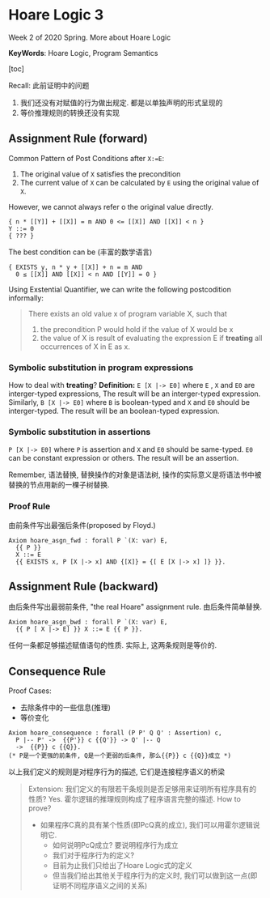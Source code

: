 # Hoare Logic 3

<!-----
title: 【Programming Language】Hoare Logic 3
url: pl-hoare3
date: 2020-03-10 14:02:32
tags: 
- Programming Language 

categories: 
- Courses

----->

Week 2 of 2020 Spring. More about Hoare Logic

**KeyWords**: Hoare Logic, Program Semantics

<!--more-->

[toc]

Recall: 此前证明中的问题
1. 我们还没有对赋值的行为做出规定. 都是以单独声明的形式呈现的
2. 等价推理规则的转换还没有实现

## Assignment Rule (forward)

Common Pattern of Post Conditions after `X:=E`:
1. The original value of `X` satisfies the precondition
2. The current value of `X` can be calculated by `E` using the original value of `X`.
 
However, we cannot always refer o the original value directly.

```Coq
{ n * [[Y]] + [[X]] = m AND 0 <= [[X]] AND [[X]] < n }
Y ::= 0
{ ??? }
```

The best condition can be (丰富的数学语言)

```Coq
{ EXISTS y, n * y + [[X]] + n = m AND
  0 ≤ [[X]] AND [[X]] < n AND [[Y]] = 0 }
```

Using Exstential Quantifier, we can write the following postcodition informally:

> There exists an old value x of program variable X, such that
> 1. the precondition P would hold if the value of X would be x 
> 2. the value of X is result of evaluating the expression E if **treating** all occurrences of X in E as x.



### Symbolic substitution in program expressions

How to deal with **treating**?
**Definition:** `E [X |-> E0]` where `E` , `X` and `E0` are interger-typed expressions, The result will be an interger-typed expression.
Similarly, `B [X |-> E0]` where `B` is boolean-typed and `X` and `E0` should be interger-typed. The result will be an boolean-typed expression.

### Symbolic substitution in assertions

`P [X |-> E0]` where `P` is assertion and `X` and `E0` should be same-typed. `E0` can be constant expression or others. The result will be an assertion.

Remember, 语法替换, 替换操作的对象是语法树, 操作的实际意义是将语法书中被替换的节点用新的一棵子树替换.

### Proof Rule

由前条件写出最强后条件(proposed by Floyd.)
```Coq
Axiom hoare_asgn_fwd : forall P `(X: var) E,
  {{ P }}
  X ::= E
  {{ EXISTS x, P [X |-> x] AND {[X]} = {[ E [X |-> x] ]} }}.
```
## Assignment Rule (backward)
由后条件写出最弱前条件, "the real Hoare" assignment rule. 由后条件简单替换.

```Coq
Axiom hoare_asgn_bwd : forall P `(X: var) E,
  {{ P [ X |-> E] }} X ::= E {{ P }}.
```

任何一条都足够描述赋值语句的性质. 实际上, 这两条规则是等价的.

## Consequence Rule
Proof Cases:
- 去除条件中的一些信息(推理)
- 等价变化
```Coq
Axiom hoare_consequence : forall (P P' Q Q' : Assertion) c,
  P |-- P' ->  {{P'}} c {{Q'}} -> Q' |-- Q 
  ->  {{P}} c {{Q}}.
(* P是一个更强的前条件, Q是一个更弱的后条件, 那么{{P}} c {{Q}}成立 *)
```

以上我们定义的规则是对程序行为的描述, 它们是连接程序语义的桥梁


> Extension:
> 我们定义的有限若干条规则是否足够用来证明所有程序具有的性质?
> Yes. 霍尔逻辑的推理规则构成了程序语言完整的描述.
> How to prove? 
> - 如果程序C真的具有某个性质(即PcQ真的成立), 我们可以用霍尔逻辑说明它.
>   - 如何说明PcQ成立? 要说明程序行为成立
>   - 我们对于程序行为的定义?
>   - 目前为止我们只给出了Hoare Logic式的定义
>   - 但当我们给出其他关于程序行为的定义时, 我们可以做到这一点(即证明不同程序语义之间的关系)


